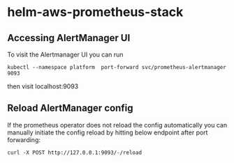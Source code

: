 # helm-aws-prometheus-stack

## Accessing AlertManager UI

To visit the Alertmanager UI you can run

```
kubectl --namespace platform  port-forward svc/prometheus-alertmanager 9093
```

then visit localhost:9093

## Reload AlertManager config

If the prometheus operator does not reload the config automatically you can manually initiate the config reload by hitting below endpoint after port forwarding:

```
curl -X POST http://127.0.0.1:9093/-/reload
```
